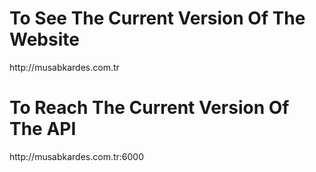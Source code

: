 <h1 href="http://musabkardes.com.tr"> To See The Current Version Of The Website </h1>
<link>http://musabkardes.com.tr</link>

<h1> To Reach The Current Version Of The API </h1>
<link>http://musabkardes.com.tr:6000</link>
